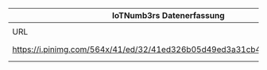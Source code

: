|IoTNumb3rs Datenerfassung|||||||||||
| ---- | ---- | ---- | ---- | ---- | ---- | ---- | ---- | ---- | ---- | ---- |
||||||||||||
|URL|home_url|filename|device_class|device_count|market_class|market_volume|prognosis_year|publication_year|authorship_class|Dropbox folder|
|https://i.pinimg.com/564x/41/ed/32/41ed326b05d49ed3a31cb4079c16ee66.jpg|https://internetofmorethings.com/iot-security-infographic/|file2_41ed326b05d49ed3a31cb4079c16ee66.jpg||||||||JinlinHolic/20190113-1200|

